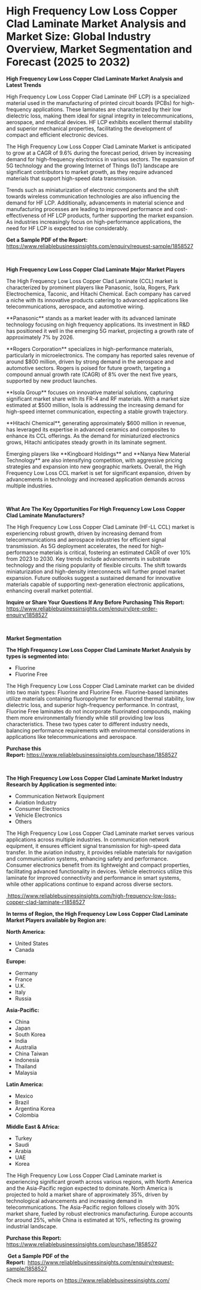<p><h1>High Frequency Low Loss Copper Clad Laminate Market Analysis and Market Size: Global Industry Overview, Market Segmentation and Forecast (2025 to 2032)</h1></p><p><strong>High Frequency Low Loss Copper Clad Laminate Market Analysis and Latest Trends</strong></p>
<p><p>High Frequency Low Loss Copper Clad Laminate (HF LCP) is a specialized material used in the manufacturing of printed circuit boards (PCBs) for high-frequency applications. These laminates are characterized by their low dielectric loss, making them ideal for signal integrity in telecommunications, aerospace, and medical devices. HF LCP exhibits excellent thermal stability and superior mechanical properties, facilitating the development of compact and efficient electronic devices.</p><p>The High Frequency Low Loss Copper Clad Laminate Market is anticipated to grow at a CAGR of 9.6% during the forecast period, driven by increasing demand for high-frequency electronics in various sectors. The expansion of 5G technology and the growing Internet of Things (IoT) landscape are significant contributors to market growth, as they require advanced materials that support high-speed data transmission. </p><p>Trends such as miniaturization of electronic components and the shift towards wireless communication technologies are also influencing the demand for HF LCP. Additionally, advancements in material science and manufacturing processes are leading to improved performance and cost-effectiveness of HF LCP products, further supporting the market expansion. As industries increasingly focus on high-performance applications, the need for HF LCP is expected to rise considerably.</p></p>
<p><strong>Get a Sample PDF of the Report:&nbsp;</strong> <a href="https://www.reliablebusinessinsights.com/enquiry/request-sample/1858527?utm_campaign=2214&utm_medium=2&utm_source=Github&utm_content=ia&utm_term=13022025&utm_id=high-frequency-low-loss-copper-clad-laminate">https://www.reliablebusinessinsights.com/enquiry/request-sample/1858527</a></p>
<p>&nbsp;</p>
<p><strong>High Frequency Low Loss Copper Clad Laminate Major Market Players</strong></p>
<p><p>The High Frequency Low Loss Copper Clad Laminate (CCL) market is characterized by prominent players like Panasonic, Isola, Rogers, Park Electrochemica, Taconic, and Hitachi Chemical. Each company has carved a niche with its innovative products catering to advanced applications like telecommunications, aerospace, and automotive wiring.</p><p>**Panasonic** stands as a market leader with its advanced laminate technology focusing on high frequency applications. Its investment in R&D has positioned it well in the emerging 5G market, projecting a growth rate of approximately 7% by 2026.</p><p>**Rogers Corporation** specializes in high-performance materials, particularly in microelectronics. The company has reported sales revenue of around $800 million, driven by strong demand in the aerospace and automotive sectors. Rogers is poised for future growth, targeting a compound annual growth rate (CAGR) of 8% over the next five years, supported by new product launches.</p><p>**Isola Group** focuses on innovative material solutions, capturing significant market share with its FR-4 and RF materials. With a market size estimated at $500 million, Isola is addressing the increasing demand for high-speed internet communication, expecting a stable growth trajectory.</p><p>**Hitachi Chemical**, generating approximately $600 million in revenue, has leveraged its expertise in advanced ceramics and composites to enhance its CCL offerings. As the demand for miniaturized electronics grows, Hitachi anticipates steady growth in its laminate segment.</p><p>Emerging players like **Kingboard Holdings** and **Nanya New Material Technology** are also intensifying competition, with aggressive pricing strategies and expansion into new geographic markets. Overall, the High Frequency Low Loss CCL market is set for significant expansion, driven by advancements in technology and increased application demands across multiple industries.</p></p>
<p>&nbsp;</p>
<p><strong>What Are The Key Opportunities For High Frequency Low Loss Copper Clad Laminate Manufacturers?</strong></p>
<p><p>The High Frequency Low Loss Copper Clad Laminate (HF-LL CCL) market is experiencing robust growth, driven by increasing demand from telecommunications and aerospace industries for efficient signal transmission. As 5G deployment accelerates, the need for high-performance materials is critical, fostering an estimated CAGR of over 10% from 2023 to 2030. Key trends include advancements in substrate technology and the rising popularity of flexible circuits. The shift towards miniaturization and high-density interconnects will further propel market expansion. Future outlooks suggest a sustained demand for innovative materials capable of supporting next-generation electronic applications, enhancing overall market potential.</p></p>
<p><strong>Inquire or Share Your Questions If Any Before Purchasing This Report:</strong> <a href="https://www.reliablebusinessinsights.com/enquiry/pre-order-enquiry/1858527?utm_campaign=2214&utm_medium=2&utm_source=Github&utm_content=ia&utm_term=13022025&utm_id=high-frequency-low-loss-copper-clad-laminate">https://www.reliablebusinessinsights.com/enquiry/pre-order-enquiry/1858527</a></p>
<p>&nbsp;</p>
<p><strong>Market Segmentation</strong></p>
<p><strong>The High Frequency Low Loss Copper Clad Laminate Market Analysis by types is segmented into:</strong></p>
<p><ul><li>Fluorine</li><li>Fluorine Free</li></ul></p>
<p><p>The High Frequency Low Loss Copper Clad Laminate market can be divided into two main types: Fluorine and Fluorine Free. Fluorine-based laminates utilize materials containing fluoropolymer for enhanced thermal stability, low dielectric loss, and superior high-frequency performance. In contrast, Fluorine Free laminates do not incorporate fluorinated compounds, making them more environmentally friendly while still providing low loss characteristics. These two types cater to different industry needs, balancing performance requirements with environmental considerations in applications like telecommunications and aerospace.</p></p>
<p><strong>Purchase this Report:&nbsp;</strong><a href="https://www.reliablebusinessinsights.com/purchase/1858527?utm_campaign=2214&utm_medium=2&utm_source=Github&utm_content=ia&utm_term=13022025&utm_id=high-frequency-low-loss-copper-clad-laminate">https://www.reliablebusinessinsights.com/purchase/1858527</a></p>
<p>&nbsp;</p>
<p><strong>The High Frequency Low Loss Copper Clad Laminate Market Industry Research by Application is segmented into:</strong></p>
<p><ul><li>Communication Network Equipment</li><li>Aviation Industry</li><li>Consumer Electronics</li><li>Vehicle Electronics</li><li>Others</li></ul></p>
<p><p>The High Frequency Low Loss Copper Clad Laminate market serves various applications across multiple industries. In communication network equipment, it ensures efficient signal transmission for high-speed data transfer. In the aviation industry, it provides reliable materials for navigation and communication systems, enhancing safety and performance. Consumer electronics benefit from its lightweight and compact properties, facilitating advanced functionality in devices. Vehicle electronics utilize this laminate for improved connectivity and performance in smart systems, while other applications continue to expand across diverse sectors.</p></p>
<p><a href="https://www.reliablebusinessinsights.com/high-frequency-low-loss-copper-clad-laminate-r1858527?utm_campaign=2214&utm_medium=2&utm_source=Github&utm_content=ia&utm_term=13022025&utm_id=high-frequency-low-loss-copper-clad-laminate">&nbsp;https://www.reliablebusinessinsights.com/high-frequency-low-loss-copper-clad-laminate-r1858527</a></p>
<p><strong>In terms of Region, the High Frequency Low Loss Copper Clad Laminate Market Players available by Region are:</strong></p>
<p>
    <p> <strong> North America: </strong>
        <ul>
            <li>United States</li>
            <li>Canada</li>
        </ul>
        </p> 
    <p> <strong> Europe: </strong>
        <ul>
            <li>Germany</li>
            <li>France</li>
            <li>U.K.</li>
            <li>Italy</li>
            <li>Russia</li>
        </ul>
        </p> 
    <p> <strong> Asia-Pacific: </strong>
        <ul>
            <li>China</li>
            <li>Japan</li>
            <li>South Korea</li>
            <li>India</li>
            <li>Australia</li>
            <li>China Taiwan</li>
            <li>Indonesia</li>
            <li>Thailand</li>
            <li>Malaysia</li>
        </ul>
        </p> 
    <p> <strong> Latin America: </strong>
        <ul>
            <li>Mexico</li>
            <li>Brazil</li>
            <li>Argentina Korea</li>
            <li>Colombia</li>
        </ul>
        </p> 
    <p> <strong> Middle East & Africa: </strong>
        <ul>
            <li>Turkey</li>
            <li>Saudi</li>
            <li>Arabia</li>
            <li>UAE</li>
            <li>Korea</li>
        </ul>
    </p>
    </p>
<p><p>The High Frequency Low Loss Copper Clad Laminate market is experiencing significant growth across various regions, with North America and the Asia-Pacific region expected to dominate. North America is projected to hold a market share of approximately 35%, driven by technological advancements and increasing demand in telecommunications. The Asia-Pacific region follows closely with 30% market share, fueled by robust electronics manufacturing. Europe accounts for around 25%, while China is estimated at 10%, reflecting its growing industrial landscape.</p></p>
<p><strong>Purchase this Report: </strong><a href="https://www.reliablebusinessinsights.com/purchase/1858527?utm_campaign=2214&utm_medium=2&utm_source=Github&utm_content=ia&utm_term=13022025&utm_id=high-frequency-low-loss-copper-clad-laminate">https://www.reliablebusinessinsights.com/purchase/1858527</a></p>
<p>&nbsp;<strong>Get a Sample PDF of the Report:&nbsp;&nbsp;</strong><a href="https://www.reliablebusinessinsights.com/enquiry/request-sample/1858527?utm_campaign=2214&utm_medium=2&utm_source=Github&utm_content=ia&utm_term=13022025&utm_id=high-frequency-low-loss-copper-clad-laminate">https://www.reliablebusinessinsights.com/enquiry/request-sample/1858527</a></p>
<p><strong></strong></p>
<p>Check more reports on <a href="https://www.reliablebusinessinsights.com/?utm_campaign=2214&utm_medium=2&utm_source=Github&utm_content=ia&utm_term=13022025&utm_id=high-frequency-low-loss-copper-clad-laminate">https://www.reliablebusinessinsights.com/</a></p>